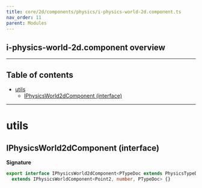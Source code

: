 ```yaml
---
title: core/2d/components/physics/i-physics-world-2d.component.ts
nav_order: 11
parent: Modules
---
```


## i-physics-world-2d.component overview

---

<h2 class="text-delta">Table of contents</h2>

- [utils](#utils)
  - [IPhysicsWorld2dComponent (interface)](#iphysicsworld2dcomponent-interface)

---

# utils

## IPhysicsWorld2dComponent (interface)

**Signature**

```ts
export interface IPhysicsWorld2dComponent<PTypeDoc extends PhysicsTypeDocRepo2D = PhysicsTypeDocRepo2D>
  extends IPhysicsWorldComponent<Point2, number, PTypeDoc> {}
```

